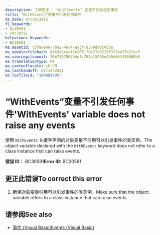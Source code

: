 ```yaml
---
description: 了解更多： "WithEvents" 变量不引发任何事件
title: “WithEvents”变量不引发任何事件
ms.date: 07/20/2015
f1_keywords:
- bc30591
- vbc30591
helpviewer_keywords:
- BC30591
ms.assetid: cbfe6e40-7ba2-46c4-accf-8379dadc45da
ms.openlocfilehash: 4363a6ceef1e2051f0477e5219f3724427b2facf
ms.sourcegitcommit: 10e719780594efc781b15295e499c66f316068b8
ms.translationtype: MT
ms.contentlocale: zh-CN
ms.lasthandoff: 02/14/2021
ms.locfileid: "100484595"
---
```

# <a name="withevents-variable-does-not-raise-any-events"></a><span data-ttu-id="967bc-103">“WithEvents”变量不引发任何事件</span><span class="sxs-lookup"><span data-stu-id="967bc-103">'WithEvents' variable does not raise any events</span></span>

<span data-ttu-id="967bc-104">使用 `WithEvents` 关键字声明的对象变量不引用可以引发事件的类实例。</span><span class="sxs-lookup"><span data-stu-id="967bc-104">The object variable declared with the `WithEvents` keyword does not refer to a class instance that can raise events.</span></span>  
  
 <span data-ttu-id="967bc-105">**错误 ID：** BC30591</span><span class="sxs-lookup"><span data-stu-id="967bc-105">**Error ID:** BC30591</span></span>  
  
## <a name="to-correct-this-error"></a><span data-ttu-id="967bc-106">更正此错误</span><span class="sxs-lookup"><span data-stu-id="967bc-106">To correct this error</span></span>  
  
1. <span data-ttu-id="967bc-107">确保对象变量引用可以引发事件的类实例。</span><span class="sxs-lookup"><span data-stu-id="967bc-107">Make sure that the object variable refers to a class instance that can raise events.</span></span>  
  
## <a name="see-also"></a><span data-ttu-id="967bc-108">请参阅</span><span class="sxs-lookup"><span data-stu-id="967bc-108">See also</span></span>

- [<span data-ttu-id="967bc-109">事件 (Visual Basic)</span><span class="sxs-lookup"><span data-stu-id="967bc-109">Events (Visual Basic)</span></span>](../programming-guide/language-features/events/index.md)
